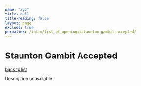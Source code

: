 ```yaml
---
name: "xyz"
title: null
title-heading: false
layout: page
exclude: true
permalink: /intro/list_of_openings/staunton-gambit-accepted/
---
```


# Staunton Gambit Accepted

[back to list](../../list_of_openings)

Description unavailable